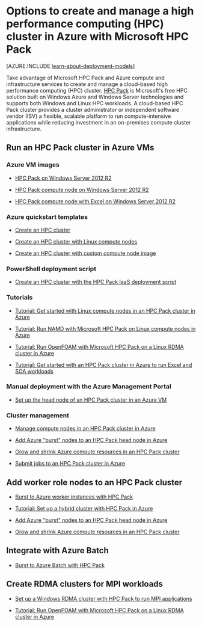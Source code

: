 <properties
 pageTitle="HPC Pack cluster options in the cloud | Windows Azure"
 description="Learn about options with Microsoft HPC Pack to create and manage a high performance computing (HPC) cluster in the Azure cloud."
 services="virtual-machines,cloud-services"
 documentationCenter=""
 authors="dlepow"
 manager="timlt"
 editor=""
 tags="azure-resource-manager,azure-service-management,hpc-pack"/>
<tags
	ms.service="virtual-machines"
	ms.date="10/08/2015"
	wacn.date=""/>

# Options to create and manage a high performance computing (HPC) cluster in Azure with Microsoft HPC Pack

[AZURE.INCLUDE [learn-about-deployment-models](../includes/learn-about-deployment-models-both-include.md)]


Take advantage of Microsoft HPC Pack and Azure compute and infrastructure services to create and manage a cloud-based high performance computing (HPC) cluster. [HPC Pack](https://technet.microsoft.com/zh-cn/library/jj899572.aspx) is Microsoft's free HPC solution built on Windows Azure and Windows Server technologies and supports both Windows and Linux HPC workloads. A cloud-based HPC Pack cluster provides a cluster administrator or independent software vendor (ISV) a flexible, scalable platform to run compute-intensive applications while reducing investment in an on-premises compute cluster infrastructure.


## Run an HPC Pack cluster in Azure VMs


### Azure VM images

* [HPC Pack on Windows Server 2012 R2](http://azure.microsoft.com/marketplace/partners/microsoft/hpcpack2012r2onwindowsserver2012r2/)

* [HPC Pack compute node on Windows Server 2012 R2](http://azure.microsoft.com/marketplace/partners/microsoft/hpcpack2012r2computenodeonwindowsserver2012r2/)

* [HPC Pack compute node with Excel on Windows Server 2012 R2](http://azure.microsoft.com/marketplace/partners/microsoft/hpcpack2012r2computenodewithexcelonwindowsserver2012r2/)

### Azure quickstart templates

* [Create an HPC cluster](https://azure.microsoft.com/documentation/templates/create-hpc-cluster/)

* [Create an HPC cluster with Linux compute nodes](https://azure.microsoft.com/documentation/templates/create-hpc-cluster-linux-cn/)

* [Create an HPC cluster with custom compute node image](https://azure.microsoft.com/documentation/templates/create-hpc-cluster-custom-image/)

### PowerShell deployment script

* [Create an HPC cluster with the HPC Pack IaaS deployment script](/documentation/articles/virtual-machines-hpcpack-cluster-powershell-script)

### Tutorials

* [Tutorial: Get started with Linux compute nodes in an HPC Pack cluster in Azure](/documentation/articles/virtual-machines-linux-cluster-hpcpack)

* [Tutorial: Run NAMD with Microsoft HPC Pack on Linux compute nodes in Azure](/documentation/articles/virtual-machines-linux-cluster-hpcpack-namd)

* [Tutorial: Run OpenFOAM with Microsoft HPC Pack on a Linux RDMA cluster in Azure](/documentation/articles/virtual-machines-linux-cluster-hpcpack-openfoam)

* [Tutorial: Get started with an HPC Pack cluster in Azure to run Excel and SOA workloads](/documentation/articles/virtual-machines-excel-cluster-hpcpack)



### Manual deployment with the Azure Management Portal



* [Set up the head node of an HPC Pack cluster in an Azure VM](/documentation/articles/virtual-machines-hpcpack-cluster-headnode)

### Cluster management

* [Manage compute nodes in an HPC Pack cluster in Azure](/documentation/articles/virtual-machines-hpcpack-cluster-node-manage)

* [Add Azure "burst" nodes to an HPC Pack head node in Azure](/documentation/articles/virtual-machines-hpcpack-cluster-node-burst)

* [Grow and shrink Azure compute resources in an HPC Pack cluster](/documentation/articles/virtual-machines-hpcpack-cluster-node-autogrowshrink)

* [Submit jobs to an HPC Pack cluster in Azure](/documentation/articles/virtual-machines-hpcpack-cluster-submit-jobs)


## Add worker role nodes to an HPC Pack cluster


* [Burst to Azure worker instances with HPC Pack](https://technet.microsoft.com/zh-cn/library/gg481749.aspx)

* [Tutorial: Set up a hybrid cluster with HPC Pack in Azure](/documentation/articles/cloud-services-setup-hybrid-hpcpack-cluster)

* [Add Azure "burst" nodes to an HPC Pack head node in Azure](/documentation/articles/virtual-machines-hpcpack-cluster-node-burst)

* [Grow and shrink Azure compute resources in an HPC Pack cluster](/documentation/articles/virtual-machines-hpcpack-cluster-node-autogrowshrink)

## Integrate with Azure Batch 

* [Burst to Azure Batch with HPC Pack](https://technet.microsoft.com/zh-cn/library/mt612877.aspx)

## Create RDMA clusters for MPI workloads

* [Set up a Windows RDMA cluster with HPC Pack to run MPI applications](/documentation/articles/virtual-machines-windows-hpcpack-cluster-rdma)

* [Tutorial: Run OpenFOAM with Microsoft HPC Pack on a Linux RDMA cluster in Azure](/documentation/articles/virtual-machines-linux-cluster-hpcpack-openfoam)

<!-- * [Set up a Linux RDMA cluster to run MPI applications](/documentation/articles/virtual-machines-linux-hpcpack-cluster-rdma) -->
